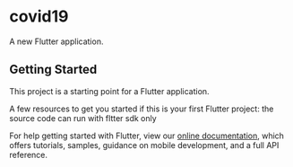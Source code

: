 # covid19

A new Flutter application.

## Getting Started

This project is a starting point for a Flutter application.

A few resources to get you started if this is your first Flutter project:
the source code can run with fltter sdk only

For help getting started with Flutter, view our
[online documentation](https://flutter.dev/docs), which offers tutorials,
samples, guidance on mobile development, and a full API reference.
